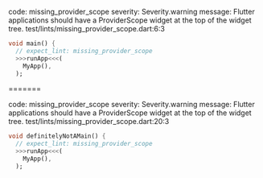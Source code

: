 code: missing_provider_scope
severity: Severity.warning
message: Flutter applications should have a ProviderScope widget at the top of the widget tree.
test/lints/missing_provider_scope.dart:6:3

```dart
void main() {
  // expect_lint: missing_provider_scope
  >>>runApp<<<(
    MyApp(),
  );
```

=======

code: missing_provider_scope
severity: Severity.warning
message: Flutter applications should have a ProviderScope widget at the top of the widget tree.
test/lints/missing_provider_scope.dart:20:3

```dart
void definitelyNotAMain() {
  // expect_lint: missing_provider_scope
  >>>runApp<<<(
    MyApp(),
  );
```
